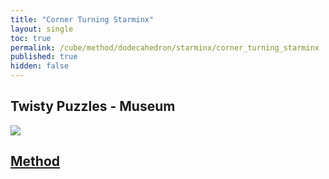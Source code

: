 ```yaml
---
title: "Corner Turning Starminx"
layout: single
toc: true
permalink: /cube/method/dodecahedron/starminx/corner_turning_starminx
published: true
hidden: false
---
```


<head>
  <base target="_blank">
</head>



## Twisty Puzzles - Museum

<a href="https://twistypuzzles.com/app/museum/museum_showitem.php?pkey=1760">
  <img src="https://twistypuzzles.com/museum/large/01760-04.jpg">
</a>



## [Method](/cube/method/dodecahedron/starminx/corner_turning_starminx/method)
